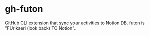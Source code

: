 # gh-futon
GitHub CLI extension that sync your activities to Notion DB. futon is "FUrikaeri (look back) TO Notion".
